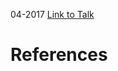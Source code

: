 

04-2017
[Link to Talk](https://www.churchofjesuschrist.org/study/general-conference/2017/04/priesthood-session?lang=eng)



# References

